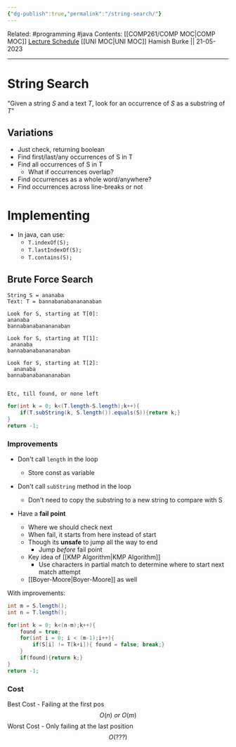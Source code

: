 ```yaml
---
{"dg-publish":true,"permalink":"/string-search/"}
---
```


Related: #programming #java 
Contents: [[COMP261/COMP MOC\|COMP MOC]]
[Lecture Schedule](https://ecs.wgtn.ac.nz/Courses/COMP261_2023T1/LectureSchedule)
[[UNI MOC\|UNI MOC]]
Hamish Burke || 21-05-2023
***

# String Search

"Given a string $S$ and a text $T$, look for an occurrence of $S$ as a substring of $T$"

## Variations

- Just check, returning boolean
- Find first/last/any occurrences of S in T
- Find all occurrences of S in T
	- What if occurrences overlap?
- Find occurrences as a whole word/anywhere?
- Find occurrences across line-breaks or not

# Implementing

- In java, can use:
	- `T.indexOf(S);`
	- `T.lastIndexOf(S);`
	- `T.contains(S);`

## Brute Force Search

```
String S = ananaba
Text: T = bannabanabanananaban

Look for S, starting at T[0]:
ananaba
bannabanabanananaban

Look for S, starting at T[1]:
 ananaba
bannabanabanananaban

Look for S, starting at T[2]:
  ananaba
bannabanabanananaban


Etc, till found, or none left
```

```java
for(int k = 0; k<(T.length-S.length);k++){
	if(T.subString(k, S.length()).equals(S)){return k;}
}
return -1;
```

### Improvements

- Don't call `length` in the loop
	- Store const as variable

- Don't call `subString` method in the loop
	- Don't need to copy the substring to a new string to compare with S

- Have a **fail point**
	- Where we should check next
	- When fail, it starts from here instead of start
	- Though its **unsafe** to jump all the way to end
		- Jump *before* fail point
	- Key idea of [[KMP Algorithm\|KMP Algorithm]]
		- Use characters in partial match to determine where to start next match attempt
	- [[Boyer-Moore\|Boyer-Moore]] as well

With improvements:

```java
int m = S.length();
int n = T.length();

for(int k = 0; k<(n-m);k++){
	found = true;
	for(int i = 0; i < (m-1);i++){
		if(S[i] != T[k+i]){ found = false; break;}
	}
	if(found){return k;}
}
return -1;
```

### Cost

 Best Cost - Failing at the first pos
 $$O(n) \ or\ O(m)$$
Worst Cost - Only failing at the last position
$$
O(???)
$$

